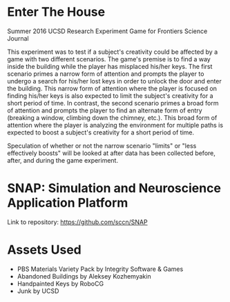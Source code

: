 # Enter The House
Summer 2016 UCSD Research Experiment Game for Frontiers Science Journal

This experiment was to test if a subject's creativity could be affected by a game with two different scenarios. The game's premise is to find a way inside the building while the player has misplaced his/her keys. The first scenario primes a narrow form of attention and prompts the player to undergo a search for his/her lost keys in order to unlock the door and enter the building. This narrow form of attention where the player is focused on finding his/her keys is also expected to limit the subject's creativity for a short period of time. In contrast, the second scenario primes a broad form of attention and prompts the player to find an alternate form of entry (breaking a window, climbing down the chimney, etc.). This broad form of attention where the player is analyzing the environment for multiple paths is expected to boost a subject's creativity for a short period of time. 
  
Speculation of whether or not the narrow scenario "limits" or "less effectively boosts" will be looked at after data has been collected before, after, and during the game experiment.

# SNAP: Simulation and Neuroscience Application Platform
Link to repository: https://github.com/sccn/SNAP

# Assets Used
* PBS Materials Variety Pack by Integrity Software & Games 
* Abandoned Buildings by Aleksey Kozhemyakin 
* Handpainted Keys by RoboCG 
* Junk by UCSD
